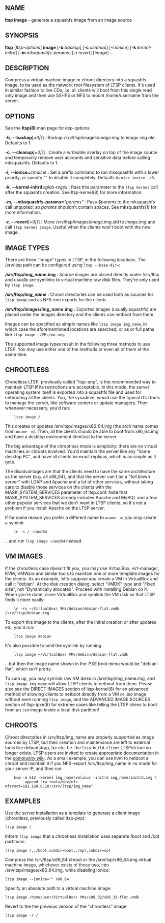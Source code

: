 ## NAME
**ltsp image** - generate a squashfs image from an image source

## SYNOPSIS
**ltsp** [_ltsp-options_] **image** [**-b** _backup_] [**-c** _cleanup_] [**-i** _ionice_] [**-k** _kernel-initrd_] [**-m** _mksquashfs-params_] [**-r** _revert_] [_image_] ...

## DESCRIPTION
Compress a virtual machine image or chroot directory into a squashfs image,
to be used as the network root filesystem of LTSP clients. It's used in
similar fashion to live CDs, i.e. all clients will boot from this single read
only image and then use SSHFS or NFS to mount /home/username from the server.

## OPTIONS
See the **ltsp(8)** man page for _ltsp-options_.

**-b**, **--backup**[=_0|1_]
: Backup /srv/ltsp/images/_image_.img to _image_.img.old. Defaults to 1.

**-c**, **--cleanup**[=_0|1_]
: Create a writeable overlay on top of the image source and temporarily
remove user accounts and sensitive data before calling mksquashfs.
Defaults to 1.

**-i**, **--ionice=**_cmdline_
: Set a prefix command to run mksquashfs with a lower priority, or specify
"" to disable it completely. Defaults to `nice ionice -c3`.

**-k**, **--kernel-initrd=**_glob-regex_
: Pass this parameter to the `ltsp kernel` call after the squashfs creation.
See ltsp-kernel(8) for more information.

**-m**, **--mksquashfs-params=**_"params"_
: Pass _$params_ to the mksquashfs call unquoted; so _params_ shouldn't
contain spaces. See mksquashfs(1) for more information.

**-r**, **--revert**[=_0|1_]
: Move /srv/ltsp/images/_image_.img.old to _image_.img and call
`ltsp kernel image`. Useful when the clients won't boot with the new image.

## IMAGE TYPES
There are three "image" types in LTSP, in the following locations. The
/srv/ltsp path can be configured using `ltsp --base-dir=`:

**/srv/ltsp/_img\_name_.img**
: Source images are placed directly under /srv/ltsp and usually are symlinks
to virtual machine raw disk files. They're only used by `ltsp image`.

**/srv/ltsp/_img\_name_**
: Chroot directories can be used both as sources for `ltsp image` and as
NFS root exports for the clients.

**/srv/ltsp/images/_img\_name_.img**
: Exported images (usually squashfs) are placed under the images directory and
the clients can netboot from them.

Images can be specified as simple names like `ltsp image img_name`, in which
case the aforementioned locations are searched, or as or full paths like
`ltsp image ~/VMs/vm.img`.

The supported image types result in the following three methods to use LTSP.
You may use either one of the methods or even all of them at the same time.

## CHROOTLESS
Chrootless LTSP, previously called "ltsp-pnp", is the recommended way to
maintain LTSP **if** its restrictions are acceptable.
In this mode, the server operating system itself is exported into a squashfs
file and used for netbooting all the clients. You, the sysadmin, would use
the typical GUI tools to manage the server, like software centers or update
managers. Then whenever necessary, you'd run:

```shell
    ltsp image /
```
This creates or updates /srv/ltsp/images/x86_64.img (the arch name comes from
`uname -m`). Then, all the clients should be able to boot from x86_64.img
and have a desktop environment identical to the server.

The big advantage of the chrootless mode is simplicity: there are no virtual
machines or chroots involved. You'd maintain the server like any "home
desktop PC", and have all clients be exact replicas, which is as simple as it
gets.

The disadvantages are that the clients need to have the same architecture as
the server (e.g. all x86_64), and that the server can't be a "full blown
server" with LDAP and Apache and a lot of other services, without taking
care to disable those services on the clients with the MASK_SYSTEM_SERVICES
parameter of ltsp.conf. Note that MASK_SYSTEM_SERVICES already includes
Apache and MySQL and a few other popular services that we don't want in
LTSP clients, so it's not a problem if you install Apache on the LTSP server.

If for some reason you prefer a different name to `uname -m`, you may create
a symink:

```shell
    ln -s / ~/amd64
```
...and run `ltsp image ~/amd64` instead.

## VM IMAGES
If the chrootless case doesn't fit you, you may use VirtualBox, virt-manager,
KVM, VMWare and similar tools to maintain one or more template images for the
clients. As an example, let's suppose you create a VM in VirtualBox and call it
"debian". At the disk creation dialog, select "VMDK" type and "Fixed size",
not "Dynamically allocated". Proceed with installing Debian on it.
When you're done, close VirtualBox and symlink the VM disk so that LTSP
finds it more easily:

```shell
    ln -rs ~/VirtualBox\ VMs/debian/debian-flat.vmdk /srv/ltsp/debian.img
```
To export this image to the clients, after the initial creation or after
updates etc, you'd run:

```shell
    ltsp image debian
```
It's also possible to omit the symlink by running:

```shell
    ltsp image ~/VirtualBox\ VMs/debian/debian-flat.vmdk
```
...but then the image name shown in the iPXE boot menu would be
"debian-flat", which isn't pretty.

To sum up, you may symlink raw VM disks in /srv/ltsp/img_name.img, and
`ltsp image img_name` will allow LTSP clients to netboot from them.
Please also see the DIRECT IMAGES section of ltsp-kernel(8) for an advanced
method of allowing clients to netboot directly from a VM or .iso image without
even running `ltsp image`, and the ADVANCED IMAGE SOURCES section of
ltsp-ipxe(8) for extreme cases like telling the LTSP cliens to boot from
an .iso image inside a local disk partition!

## CHROOTS
Chroot directories in /srv/ltsp/img_name are properly supported as image
sources by LTSP, but their creation and maintenance are left to external tools
like debootstrap, lxc etc. I.e. the `ltsp-build-client` LTSPv5 tool no longer
exists. LTSP users are invited to create appropriate documentation in the
[community wiki](https://github.com/ltsp/ltsp/wiki/chroots).
As a small example, you can use kvm to netboot a chroot and maintain it if
you NFS-export /srv/ltsp/img_name in rw mode for your server IP, and then run

```shell
    kvm -m 512 -kernel img_name/vmlinuz -initrd img_name/initrd.img \
        -append "rw root=/dev/nfs nfsroot=192.168.0.10:/srv/ltsp/img_name"
```

## EXAMPLES
Use the server installation as a template to generate a client image
(chrootless, previously called ltsp-pnp):

```shell
ltsp image /
```

Inform `ltsp image` that a chrootless installation uses separate /boot and
/opt partitions:

```shell
ltsp image /,,/boot,subdir=boot,,/opt,subdir=opt
```

Compress the /srv/ltsp/x86_64 chroot or the /srv/ltsp/x86_64.img virtual
machine image, whichever exists of those two, into /srv/ltsp/images/x86_64.img,
while disabling ionice:

```shell
ltsp image --ionice="" x86_64
```

Specify an absolute path to a virtual machine image:

```shell
ltsp image /home/user/VirtualBox\ VMs/x86_32/x86_32-flat.vmdk
```

Revert to the the previous version of the "chrootless" image:

```shell
ltsp image -r /
```
